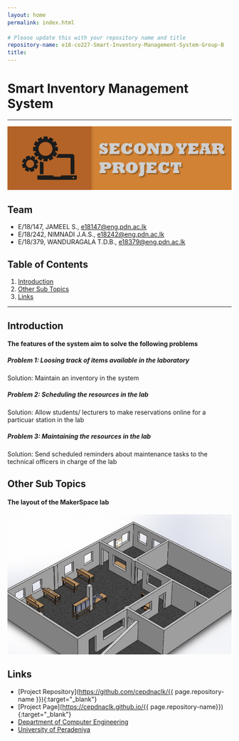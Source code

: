 ```yaml
---
layout: home
permalink: index.html

# Please update this with your repository name and title
repository-name: e18-co227-Smart-Inventory-Management-System-Group-B
title:
---
```


[comment]: # "This is the standard layout for the project, but you can clean this and use your own template"

# Smart Inventory Management System

---

![Sample Image](./images/cover_page.jpg)


## Team
-  E/18/147, JAMEEL S., [e18147@eng.pdn.ac.lk](mailto:name@email.com)
-  E/18/242, NIMNADI J.A.S., [e18242@eng.pdn.ac.lk](mailto:name@email.com)
-  E/18/379, WANDURAGALA T.D.B., [e18379@eng.pdn.ac.lk](mailto:name@email.com)

## Table of Contents
1. [Introduction](#introduction)
2. [Other Sub Topics](#other-sub-topics)
3. [Links](#links)

---

## Introduction


#### The features of the system aim to solve the following problems


##### Problem 1: Loosing track of items available in the laboratory
Solution: Maintain an inventory in the system

##### Problem 2: Scheduling the resources in the lab
Solution: Allow students/ lecturers to make reservations online for a particuar station in the lab

##### Problem 3: Maintaining the resources in the lab
Solution: Send scheduled reminders about maintenance tasks to the technical officers in charge of the lab

## Other Sub Topics

#### The layout of the MakerSpace lab

![Sample Image](./images/lab_view.jpg)


## Links

- [Project Repository](https://github.com/cepdnaclk/{{ page.repository-name }}){:target="_blank"}
- [Project Page](https://cepdnaclk.github.io/{{ page.repository-name}}){:target="_blank"}
- [Department of Computer Engineering](http://www.ce.pdn.ac.lk/)
- [University of Peradeniya](https://eng.pdn.ac.lk/)


[//]: # (Please refer this to learn more about Markdown syntax)
[//]: # (https://github.com/adam-p/markdown-here/wiki/Markdown-Cheatsheet)
